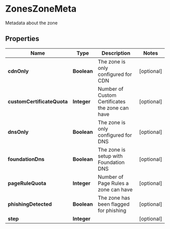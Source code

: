 

# ZonesZoneMeta

Metadata about the zone

## Properties

| Name | Type | Description | Notes |
|------------ | ------------- | ------------- | -------------|
|**cdnOnly** | **Boolean** | The zone is only configured for CDN |  [optional] |
|**customCertificateQuota** | **Integer** | Number of Custom Certificates the zone can have |  [optional] |
|**dnsOnly** | **Boolean** | The zone is only configured for DNS |  [optional] |
|**foundationDns** | **Boolean** | The zone is setup with Foundation DNS |  [optional] |
|**pageRuleQuota** | **Integer** | Number of Page Rules a zone can have |  [optional] |
|**phishingDetected** | **Boolean** | The zone has been flagged for phishing |  [optional] |
|**step** | **Integer** |  |  [optional] |



